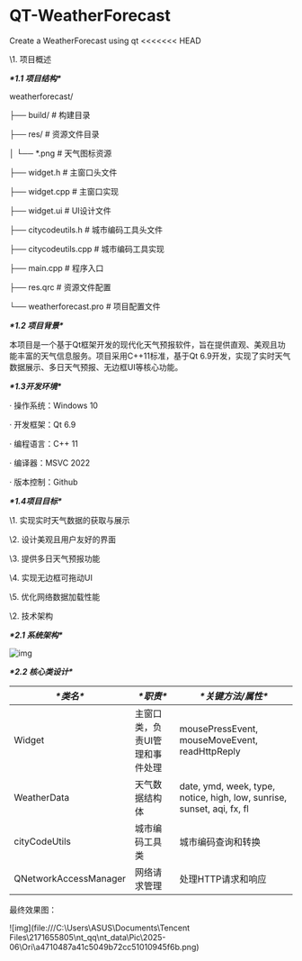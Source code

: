 # QT-WeatherForecast
Create a WeatherForecast using qt
<<<<<<< HEAD

\1. 项目概述

***\*1.1 项目结构\****

weatherforecast/

├── build/          # 构建目录

├── res/           # 资源文件目录

│  └── *.png        # 天气图标资源

├── widget.h        # 主窗口头文件

├── widget.cpp       # 主窗口实现

├── widget.ui        # UI设计文件

├── citycodeutils.h     # 城市编码工具头文件

├── citycodeutils.cpp    # 城市编码工具实现

├── main.cpp        # 程序入口

├── res.qrc        # 资源文件配置

└── weatherforecast.pro   # 项目配置文件

***\*1.2 项目背景\****

本项目是一个基于Qt框架开发的现代化天气预报软件，旨在提供直观、美观且功能丰富的天气信息服务。项目采用C++11标准，基于Qt 6.9开发，实现了实时天气数据展示、多日天气预报、无边框UI等核心功能。

***\*1.3开发环境\****

· 操作系统：Windows 10

· 开发框架：Qt 6.9

· 编程语言：C++ 11

· 编译器：MSVC 2022

· 版本控制：Github

***\*1.4项目目标\****

\1. 实现实时天气数据的获取与展示

\2. 设计美观且用户友好的界面

\3. 提供多日天气预报功能

\4. 实现无边框可拖动UI

\5. 优化网络数据加载性能

\2. 技术架构

***\*2.1 系统架构\****

![img](file:///C:\Users\ASUS\AppData\Local\Temp\ksohtml23980\wps1.jpg) 

***\*2.2 核心类设计\****

| ***\*类名\****        | ***\*职责\****                 | ***\*关键方法/属性\****                                      |
| --------------------- | ------------------------------ | ------------------------------------------------------------ |
| Widget                | 主窗口类，负责UI管理和事件处理 | mousePressEvent, mouseMoveEvent, readHttpReply               |
| WeatherData           | 天气数据结构体                 | date, ymd, week, type, notice, high, low, sunrise, sunset, aqi, fx, fl |
| cityCodeUtils         | 城市编码工具类                 | 城市编码查询和转换                                           |
| QNetworkAccessManager | 网络请求管理                   | 处理HTTP请求和响应                                           |

最终效果图：

![img](file:///C:\Users\ASUS\Documents\Tencent Files\2171655805\nt_qq\nt_data\Pic\2025-06\Ori\a4710487a41c5049b72cc51010945f6b.png)